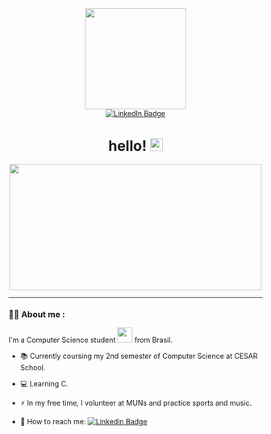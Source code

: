 <div id="header" align="center">
  <img src="https://media.giphy.com/media/SYHz66JfYHbBtZXjHy/giphy.gif" width="200"/>

<div id="badges">
    <a href="https://www.linkedin.com/in/anabeatrizxalves/">
        <img src= "https://img.shields.io/badge/LinkedIn-white?style=for-the-badge&logo=linkedin&logoColor=black" alt="LinkedIn Badge"/>
    </a>
    </div>
    <img src="https://komarev.com/ghpvc/?username=anabxalves&style=flat-square&color=blue" alt=""/>
    <h1>
    hello!
    <img src="https://media.giphy.com/media/hvRJCLFzcasrR4ia7z/giphy.gif" width="25px"/>
    </h1>
</div>

<div align="center">
  <img src="https://media.giphy.com/media/L1R1tvI9svkIWwpVYr/giphy.gif" width="500" height="250"/>
</div>

---
### :woman_technologist: About me :
I'm a Computer Science student <img src="https://media.giphy.com/media/WUlplcMpOCEmTGBtBW/giphy.gif" width="30"> from Brasil.

- :books: Currently coursing my 2nd semester of Computer Science at CESAR School.

- :computer: Learning C.

- :zap: In my free time, I volunteer at MUNs and practice sports and music.

- :email: How to reach me: [![Linkedin Badge](https://img.shields.io/badge/-anabxalves-white?style=flat&logo=Linkedin&logoColor=black)](https://www.linkedin.com/in/anabeatrizxalves/)
